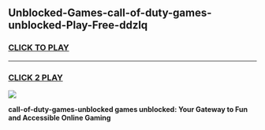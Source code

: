 
## Unblocked-Games-call-of-duty-games-unblocked-Play-Free-ddzlq
<h3>
<a href="https://premium76.site?title=call-of-duty-games-unblocked&ref=17A">CLICK TO PLAY</a></h3>
<hr>

<h3>
<a href="https://premium76.site?title=call-of-duty-games-unblocked&ref=17A">CLICK 2 PLAY</a>
  
</h3>

<a href="https://premium76.site?title=call-of-duty-games-unblocked&ref=17A"><img src="https://clearcache.store/games.png"></a>


**call-of-duty-games-unblocked games unblocked: Your Gateway to Fun and Accessible Online Gaming**
